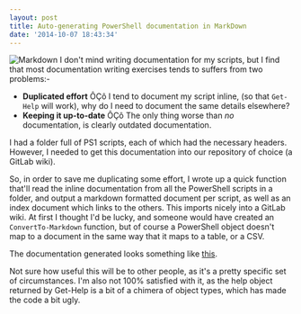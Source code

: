 ```yaml
---
layout: post
title: Auto-generating PowerShell documentation in MarkDown
date: '2014-10-07 18:43:34'
---
```



![Markdown](/content/images/2016/01/1664x1024-solid.png)
I don't mind writing documentation for my scripts, but I find that most documentation writing exercises tends to suffers from two problems:-

- **Duplicated effort** ÔÇô I tend to document my script inline, (so that `Get-Help` will work), why do I need to document the same details elsewhere?
- **Keeping it up-to-date** ÔÇô The only thing worse than *no* documentation, is clearly outdated documentation.

I had a folder full of PS1 scripts, each of which had the necessary headers. However, I needed to get this documentation into our repository of choice (a GitLab wiki).

So, in order to save me duplicating some effort, I wrote up a quick function that'll read the inline documentation from all the PowerShell scripts in a folder, and output a markdown formatted document per script, as well as an index document which links to the others. This imports nicely into a GitLab wiki. At first I thought I'd be lucky, and someone would have created an `ConvertTo-Markdown` function, but of course a PowerShell object doesn't map to a document in the same way that it maps to a table, or a CSV.

<script src="https://gist.github.com/GuruAnt/0eb1767ec2b0b5b37d00.js"></script>

The documentation generated looks something like [this](https://stackedit.io/viewer#!provider=gist&gistId=9cc7c75d1937de12f6a2&filename=TestPingDocumentation.markdown).

Not sure how useful this will be to other people, as it's a pretty specific set of circumstances. I'm also not 100% satisfied with it, as the help object returned by Get-Help is a bit of a chimera of object types, which has made the code a bit ugly.


